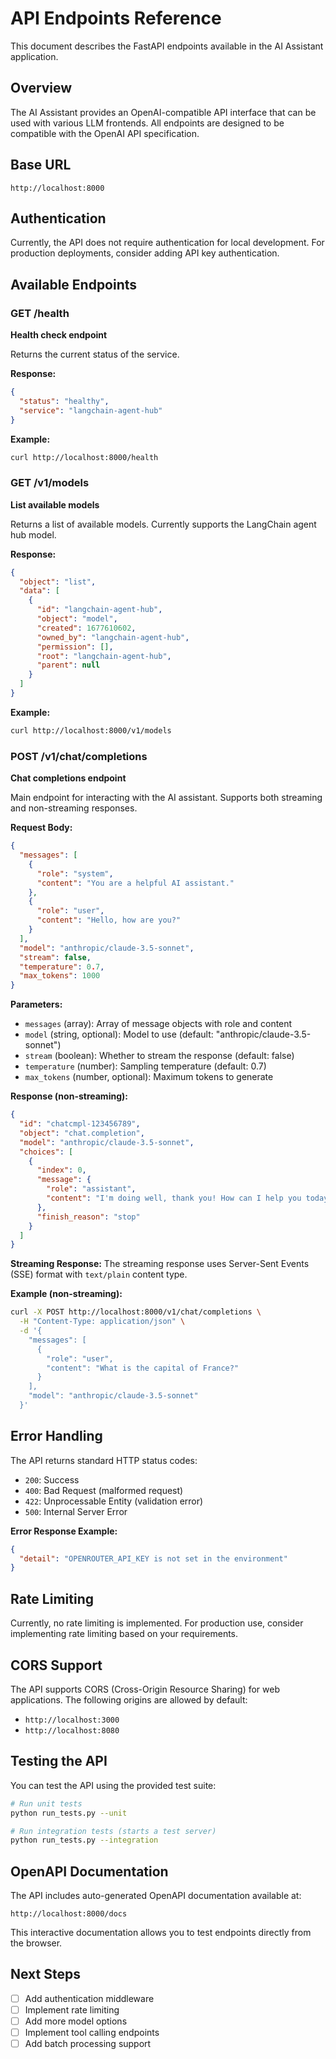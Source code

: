 # API Endpoints Reference

This document describes the FastAPI endpoints available in the AI Assistant application.

## Overview

The AI Assistant provides an OpenAI-compatible API interface that can be used with various LLM frontends. All endpoints are designed to be compatible with the OpenAI API specification.

## Base URL

```
http://localhost:8000
```

## Authentication

Currently, the API does not require authentication for local development. For production deployments, consider adding API key authentication.

## Available Endpoints

### GET /health
**Health check endpoint**

Returns the current status of the service.

**Response:**
```json
{
  "status": "healthy",
  "service": "langchain-agent-hub"
}
```

**Example:**
```bash
curl http://localhost:8000/health
```

### GET /v1/models
**List available models**

Returns a list of available models. Currently supports the LangChain agent hub model.

**Response:**
```json
{
  "object": "list",
  "data": [
    {
      "id": "langchain-agent-hub",
      "object": "model",
      "created": 1677610602,
      "owned_by": "langchain-agent-hub",
      "permission": [],
      "root": "langchain-agent-hub",
      "parent": null
    }
  ]
}
```

**Example:**
```bash
curl http://localhost:8000/v1/models
```

### POST /v1/chat/completions
**Chat completions endpoint**

Main endpoint for interacting with the AI assistant. Supports both streaming and non-streaming responses.

**Request Body:**
```json
{
  "messages": [
    {
      "role": "system",
      "content": "You are a helpful AI assistant."
    },
    {
      "role": "user", 
      "content": "Hello, how are you?"
    }
  ],
  "model": "anthropic/claude-3.5-sonnet",
  "stream": false,
  "temperature": 0.7,
  "max_tokens": 1000
}
```

**Parameters:**
- `messages` (array): Array of message objects with role and content
- `model` (string, optional): Model to use (default: "anthropic/claude-3.5-sonnet")
- `stream` (boolean): Whether to stream the response (default: false)
- `temperature` (number): Sampling temperature (default: 0.7)
- `max_tokens` (number, optional): Maximum tokens to generate

**Response (non-streaming):**
```json
{
  "id": "chatcmpl-123456789",
  "object": "chat.completion",
  "model": "anthropic/claude-3.5-sonnet",
  "choices": [
    {
      "index": 0,
      "message": {
        "role": "assistant",
        "content": "I'm doing well, thank you! How can I help you today?"
      },
      "finish_reason": "stop"
    }
  ]
}
```

**Streaming Response:**
The streaming response uses Server-Sent Events (SSE) format with `text/plain` content type.

**Example (non-streaming):**
```bash
curl -X POST http://localhost:8000/v1/chat/completions \
  -H "Content-Type: application/json" \
  -d '{
    "messages": [
      {
        "role": "user",
        "content": "What is the capital of France?"
      }
    ],
    "model": "anthropic/claude-3.5-sonnet"
  }'
```

## Error Handling

The API returns standard HTTP status codes:

- `200`: Success
- `400`: Bad Request (malformed request)
- `422`: Unprocessable Entity (validation error)
- `500`: Internal Server Error

**Error Response Example:**
```json
{
  "detail": "OPENROUTER_API_KEY is not set in the environment"
}
```

## Rate Limiting

Currently, no rate limiting is implemented. For production use, consider implementing rate limiting based on your requirements.

## CORS Support

The API supports CORS (Cross-Origin Resource Sharing) for web applications. The following origins are allowed by default:

- `http://localhost:3000`
- `http://localhost:8080`

## Testing the API

You can test the API using the provided test suite:

```bash
# Run unit tests
python run_tests.py --unit

# Run integration tests (starts a test server)
python run_tests.py --integration
```

## OpenAPI Documentation

The API includes auto-generated OpenAPI documentation available at:

```
http://localhost:8000/docs
```

This interactive documentation allows you to test endpoints directly from the browser.

## Next Steps

- [ ] Add authentication middleware
- [ ] Implement rate limiting
- [ ] Add more model options
- [ ] Implement tool calling endpoints
- [ ] Add batch processing support